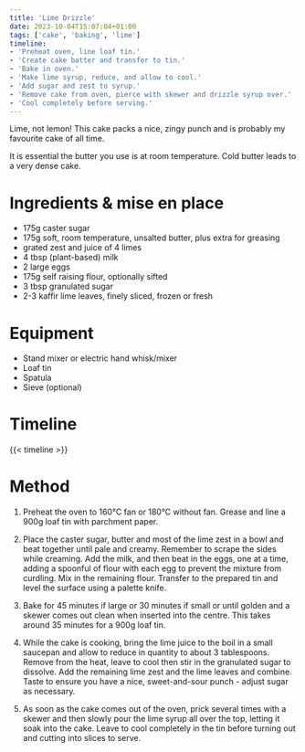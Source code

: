 ```yaml
---
title: 'Lime Drizzle'
date: 2023-10-04T15:07:04+01:00
tags: ['cake', 'baking', 'lime']
timeline:
- 'Preheat oven, line loaf tin.'
- 'Create cake batter and transfer to tin.'
- 'Bake in oven.'
- 'Make lime syrup, reduce, and allow to cool.'
- 'Add sugar and zest to syrup.'
- 'Remove cake from oven, pierce with skewer and drizzle syrup over.'
- 'Cool completely before serving.'
---
```

Lime, not lemon! This cake packs a nice, zingy punch and is probably my favourite cake of all time.

It is essential the butter you use is at room temperature. Cold butter leads to a very dense cake.

# Ingredients & mise en place
- 175g caster sugar
- 175g soft, room temperature, unsalted butter, plus extra for greasing
- grated zest and juice of 4 limes
- 4 tbsp (plant-based) milk
- 2 large eggs
- 175g self raising flour, optionally sifted
- 3 tbsp granulated sugar
- 2-3 kaffir lime leaves, finely sliced, frozen or fresh

# Equipment
- Stand mixer or electric hand whisk/mixer
- Loaf tin
- Spatula
- Sieve (optional)

# Timeline
{{< timeline >}}


# Method
1. Preheat the oven to 160°C fan or 180°C without fan. Grease and line a 900g loaf tin with parchment paper.

2. Place the caster sugar, butter and most of the lime zest in a bowl and beat together until pale and creamy. Remember to scrape the sides while creaming. Add the milk, and then beat in the eggs, one at a time, adding a spoonful of flour with each egg to prevent the mixture from curdling. Mix in the remaining flour. Transfer to the prepared tin and level the surface using a palette knife.

3. Bake for 45 minutes if large or 30 minutes if small or until golden and a skewer comes out clean when inserted into the centre. This takes around 35 minutes for a 900g loaf tin.

4. While the cake is cooking, bring the lime juice to the boil in a small saucepan and allow to reduce in quantity to about 3 tablespoons. Remove from the heat, leave to cool then stir in the granulated sugar to dissolve. Add the remaining lime zest and the lime leaves and combine. Taste to ensure you have a nice, sweet-and-sour punch - adjust sugar as necessary.

5. As soon as the cake comes out of the oven, prick several times with a skewer and then slowly pour the lime syrup all over the top, letting it soak into the cake. Leave to cool completely in the tin before turning out and cutting into slices to serve.
